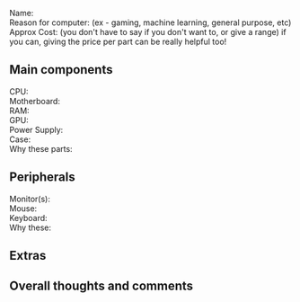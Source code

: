 Name:  
Reason for computer:  (ex - gaming, machine learning, general purpose, etc)  
Approx Cost: (you don't have to say if you don't want to, or give a range) if you can, giving the price per part can be really helpful too!  
 
## Main components
CPU:   
Motherboard:  
RAM:  
GPU:  
Power Supply:  
Case:  
Why these parts:  

## Peripherals
Monitor(s):  
Mouse:  
Keyboard:  
Why these:  

## Extras  
  

## Overall thoughts and comments

